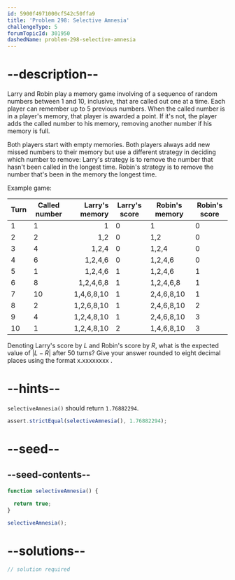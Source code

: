 ```yaml
---
id: 5900f4971000cf542c50ffa9
title: 'Problem 298: Selective Amnesia'
challengeType: 5
forumTopicId: 301950
dashedName: problem-298-selective-amnesia
---
```


# --description--

Larry and Robin play a memory game involving of a sequence of random numbers between 1 and 10, inclusive, that are called out one at a time. Each player can remember up to 5 previous numbers. When the called number is in a player's memory, that player is awarded a point. If it's not, the player adds the called number to his memory, removing another number if his memory is full.

Both players start with empty memories. Both players always add new missed numbers to their memory but use a different strategy in deciding which number to remove: Larry's strategy is to remove the number that hasn't been called in the longest time. Robin's strategy is to remove the number that's been in the memory the longest time.

Example game:

| Turn | Called number | Larry's memory | Larry's score | Robin's memory | Robin's score |
|------|---------------|---------------:|---------------|----------------|---------------|
|   1  |       1       |              1 |       0       |              1 |       0       |
|   2  |       2       |            1,2 |       0       |            1,2 |       0       |
|   3  |       4       |          1,2,4 |       0       |          1,2,4 |       0       |
|   4  |       6       |        1,2,4,6 |       0       |        1,2,4,6 |       0       |
|   5  |       1       |        1,2,4,6 |       1       |        1,2,4,6 |       1       |
|   6  |       8       |      1,2,4,6,8 |       1       |      1,2,4,6,8 |       1       |
|   7  |      10       |     1,4,6,8,10 |       1       |     2,4,6,8,10 |       1       |
|   8  |       2       |     1,2,6,8,10 |       1       |     2,4,6,8,10 |       2       |
|   9  |       4       |     1,2,4,8,10 |       1       |     2,4,6,8,10 |       3       |
|  10  |       1       |     1,2,4,8,10 |       2       |     1,4,6,8,10 |       3       |

Denoting Larry's score by $L$ and Robin's score by $R$, what is the expected value of $|L - R|$ after 50 turns? Give your answer rounded to eight decimal places using the format x.xxxxxxxx .

# --hints--

`selectiveAmnesia()` should return `1.76882294`.

```js
assert.strictEqual(selectiveAmnesia(), 1.76882294);
```

# --seed--

## --seed-contents--

```js
function selectiveAmnesia() {

  return true;
}

selectiveAmnesia();
```

# --solutions--

```js
// solution required
```
